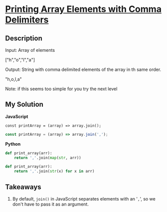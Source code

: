 # [Printing Array Elements with Comma Delimiters](https://www.codewars.com/kata/56e2f59fb2ed128081001328)

## Description

Input: Array of elements

["h","o","l","a"]

Output: String with comma delimited elements of the array in th same order.

"h,o,l,a"

Note: if this seems too simple for you try the next level

## My Solution

**JavaScript**

```
const printArray = (array) => array.join();
```

```js
const printArray = (array) => array.join(',');
```

**Python**

```py
def print_array(arr):
    return ','.join(map(str, arr))
```

```py
def print_array(arr):
    return ','.join(str(x) for x in arr)
```

## Takeaways

1. By default, `join()` in JavaScript separates elements with an '`,`', so we don't have to pass it as an argument.
